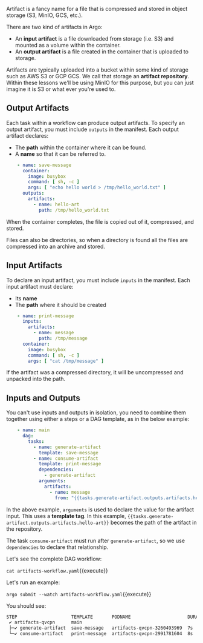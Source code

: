 Artifact is a fancy name for a file that is compressed and stored in object storage (S3, MinIO, GCS, etc.).

There are two kind of artifacts in Argo:

* An **input artifact** is a file downloaded from storage (i.e. S3) and mounted as a volume within the container.
* An **output artifact** is a file created in the container that is uploaded to storage.

Artifacts are typically uploaded into a bucket within some kind of storage such as AWS S3 or GCP GCS. We call that storage an
**artifact repository**. Within these lessons we'll be using MinIO for this purpose, but you can just imagine it is S3
or what ever you're used to.

## Output Artifacts

Each task within a workflow can produce output artifacts. To specify an output artifact, you must include `outputs` in
the manifest. Each output artifact declares:

* The **path** within the container where it can be found.
* A **name** so that it can be referred to.

```yaml
    - name: save-message
      container:
        image: busybox
        command: [ sh, -c ]
        args: [ "echo hello world > /tmp/hello_world.txt" ]
      outputs:
        artifacts:
          - name: hello-art
            path: /tmp/hello_world.txt
```

When the container completes, the file is copied out of it, compressed, and stored.

Files can also be directories, so when a directory is found all the files are compressed into an archive and stored.

## Input Artifacts

To declare an input artifact, you must include `inputs` in the manifest. Each input artifact must declare:

* Its **name**
* The **path** where it should be created

```yaml
    - name: print-message
      inputs:
        artifacts:
          - name: message
            path: /tmp/message
      container:
        image: busybox
        command: [ sh, -c ]
        args: [ "cat /tmp/message" ]
```

If the artifact was a compressed directory, it will be uncompressed and unpacked into the path.

## Inputs and Outputs

You can't use inputs and outputs in isolation, you need to combine them together using either a steps or a DAG template, as in the below example:

```yaml
    - name: main
      dag:
        tasks:
          - name: generate-artifact
            template: save-message
          - name: consume-artifact
            template: print-message
            dependencies:
              - generate-artifact
            arguments:
              artifacts:
                - name: message
                  from: "{{tasks.generate-artifact.outputs.artifacts.hello-art}}"
```

In the above example, `arguments` is used to declare the value for the artifact input. This uses a **template tag**. In
this example, `{{tasks.generate-artifact.outputs.artifacts.hello-art}}` becomes the path of the artifact in the
repository.

The task `consume-artifact` must run after `generate-artifact`, so we use `dependencies` to declare that relationship.

Let's see the complete DAG workflow:

`cat artifacts-workflow.yaml`{{execute}}

Let's run an example:

`argo submit --watch artifacts-workflow.yaml`{{execute}}

You should see:

```bash
STEP                    TEMPLATE       PODNAME                     DURATION  MESSAGE
 ✔ artifacts-qvcpn      main
 ├─✔ generate-artifact  save-message   artifacts-qvcpn-3260493969  7s
 └─✔ consume-artifact   print-message  artifacts-qvcpn-2991781604  8s
```
